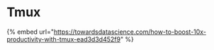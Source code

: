 # Tmux

{% embed url="https://towardsdatascience.com/how-to-boost-10x-productivity-with-tmux-ead3d3d452f9" %}
